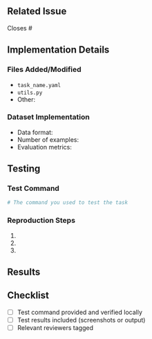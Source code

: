 ## Related Issue
<!-- Link to the issue this PR addresses -->
Closes #

## Implementation Details

### Files Added/Modified
<!-- List all files that were added or modified -->
- `task_name.yaml`
- `utils.py`
- Other: <!-- specify -->

### Dataset Implementation
<!-- Briefly describe how the dataset is structured and implemented -->
- Data format:
- Number of examples:
- Evaluation metrics:

## Testing

### Test Command
```bash
# The command you used to test the task
```

### Reproduction Steps
1. <!-- Step 1 -->
2. <!-- Step 2 -->
3. <!-- Step 3 -->

## Results
<!-- Please provide either:
1. Screenshots of your test results
2. Copy/pasted output
-->

## Checklist
- [ ] Test command provided and verified locally
- [ ] Test results included (screenshots or output)
- [ ] Relevant reviewers tagged
